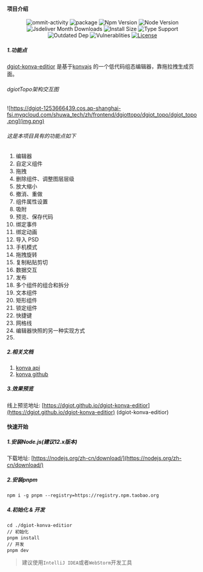 #### 项目介绍

<p align="center">
  <img src="https://img.shields.io/github/commit-activity/m/dgiot/dgiot-konva-editior" alt="ommit-activity">
	<img src="https://badgen.net/badge/package/%40dgiot%2Fdgiot-konva-editior/blue"
	alt="package" maxretrytimes="3" class="m-1 transition-all duration-1000">
	<img src="https://badgen.net/npm/v/@dgiot/dgiot-konva-editior" alt="Npm Version"
	maxretrytimes="3" class="m-1 transition-all duration-1000">
	<img src="https://badgen.net/npm/node/@dgiot/dgiot-konva-editior" alt="Node Version"
	maxretrytimes="3" class="m-1 transition-all duration-1000">
	<br>
	<img src="https://badgen.net/jsdelivr/hits/npm/@dgiot/dgiot-konva-editior"
	alt="Jsdeliver Month Downloads" maxretrytimes="3" class="m-1 transition-all duration-1000">
	<img src="https://badgen.net/packagephobia/install/@dgiot/dgiot-konva-editior"
	alt="Install Size" maxretrytimes="3" class="m-1 transition-all duration-1000">
	<img src="https://badgen.net/npm/types/@dgiot/dgiot-konva-editior" alt="Type Support"
	maxretrytimes="3" class="m-1 transition-all duration-1000">
	<br>
	<img src="https://img.shields.io/librariesio/release/npm/@dgiot/dgiot-konva-editior"
	alt="Outdated Dep" maxretrytimes="3" class="m-1 transition-all duration-1000">
	<img src="https://img.shields.io/snyk/vulnerabilities/npm/@dgiot/dgiot-konva-editior"
	alt="Vulnerablities" maxretrytimes="3" class="m-1 transition-all duration-1000">
  <a href="https://www.npmjs.com/package/@dgiot/dgiot-konva-editior"><img src="https://img.shields.io/npm/l/@dgiot/dgiot-konva-editior" alt="License"></a>
<p>

##### 1.功能点

[dgiot-konva-editior](https://github.com/dgiot/dgiot-konva-editior)
是基于[konvajs](https://github.com/konvajs/konva) 的一个低代码组态编辑器，靠拖拉拽生成页面。

###### dgiotTopo架构交互图

![https://dgiot-1253666439.cos.ap-shanghai-fsi.myqcloud.com/shuwa_tech/zh/frontend/dgiottopo/dgiot_topo/dgiot_topo.png](img.png)

###### 这是本项目具有的功能点如下

1. 编辑器
2. 自定义组件
3. 拖拽
4. 删除组件、调整图层层级
5. 放大缩小
6. 撤消、重做
7. 组件属性设置
8. 吸附
9. 预览、保存代码
10. 绑定事件
11. 绑定动画
12. 导入 PSD
13. 手机模式
14. 拖拽旋转
15. 复制粘贴剪切
16. 数据交互
17. 发布
18. 多个组件的组合和拆分
19. 文本组件
20. 矩形组件
21. 锁定组件
22. 快捷键
23. 网格线
24. 编辑器快照的另一种实现方式
25.

##### 2.相关文档

1. [konva api](https://konvajs.org/api/Konva.html)
2. [konva github](https://github.com/konvajs/konva)

##### 3.效果预览

线上预览地址: [https://dgiot.github.io/dgiot-konva-editior](https://dgiot.github.io/dgiot-konva-editior) (dgiot-konva-editior)

#### 快速开始

##### 1.安装Node.js(建议12.x版本)

下载地址: [https://nodejs.org/zh-cn/download/](https://nodejs.org/zh-cn/download/)

##### 2.安装pnpm

```shell
npm i -g pnpm --registry=https://registry.npm.taobao.org
```

##### 4.初始化 & 开发

```shell
cd ./dgiot-konva-editior
// 初始化
pnpm install
// 开发
pnpm dev
```

> 建议使用`IntelliJ IDEA`或者`WebStorm`开发工具
